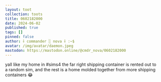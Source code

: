 ```yaml
---
layout: toot
collection: toots
title: 0602182000
date: 2024-06-02
published: true
tags: []
pinned: false
author: ⸸ commander ░ nova ⸸ :~$
avatar: /img/avatar/daemon.jpeg
mastodon: https://mastodon.online/@cmdr_nova/0602182000
---
```


yall like my home in #sims4 the far right shipping container is rented out to a random sim, and the rest is a home molded together from more shipping containers 😂
